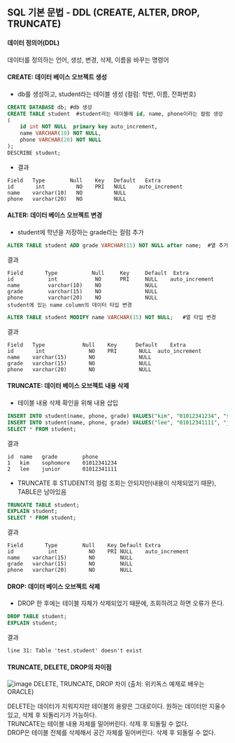 ## SQL 기본 문법 - DDL (CREATE, ALTER, DROP, TRUNCATE)

#### 데이터 정의어(DDL)

데이터를 정의하는 언어, 생성, 변경, 삭제, 이름을 바꾸는 명령어


#### CREATE: 데이터 베이스 오브젝트 생성 
* db를 생성하고, student라는 테이블 생성 (컬럼: 학번, 이름, 전화번호)
```sql
CREATE DATABASE db; #db 생성
CREATE TABLE student  #student라는 테이블에 id, name, phone이라는 컬럼 생성
(
    id int NOT NULL  primary key auto_increment,
    name VARCHAR(10) NOT NULL,
    phone VARCHAR(20) NOT NULL
);
DESCRIBE student;
```  
* 결과
```
Field	Type	    Null	Key	  Default	Extra
id	     int	      NO	PRI	  NULL	  auto_increment
name	varchar(10)	  NO		  NULL	
phone	varchar(20)	  NO		  NULL	
```  

#### ALTER: 데이터 베이스 오브젝트 변경
* student에 학년을 저장하는 grade라는 컬럼 추가
```sql
ALTER TABLE student ADD grade VARCHAR(15) NOT NULL after name;  #열 추가
```
결과
```
Field	    Type	       Null 	Key 	Default	 Extra
id	         int	        NO  	PRI	    NULL	auto_increment
name	     varchar(10)	NO		        NULL	
grade	     varchar(15)	NO		        NULL	
phone	     varchar(20)	NO		        NULL	
student에 있는 name column의 데이터 타입 변경
```

```sql
ALTER TABLE student MODIFY name VARCHAR(15) NOT NULL;   #열 타입 변경
```
결과
```
Field	Type	        Null	Key	     Default	Extra
id	     int	          NO	PRI	      NULL	auto_increment
name	varchar(15)	      NO		      NULL	
grade	varchar(15)	      NO		      NULL	
phone	varchar(20)	      NO		      NULL	  
```

#### TRUNCATE: 데이터 베이스 오브젝트 내용 삭제
* 테이블 내용 삭제 확인을 위해 내용 삽입
```sql
INSERT INTO student(name, phone, grade) VALUES("kim", "01012341234", "sophomore");
INSERT INTO student(name, phone, grade) VALUES("lee", "01012341111", "junior");
SELECT * FROM student;
```
결과
```
id	name   grade	    phone
1	kim	   sophomore	01012341234
2	lee	   junior	    01012341111
```

* TRUNCATE 후 STUDENT의 컬럼 조회는 안되지만(내용이 삭제되었기 때문), TABLE은 남아있음
```sql
TRUNCATE TABLE student;
EXPLAIN student;
SELECT * FROM student;
```
결과
```
Field	    Type	    Null	Key	Default	Extra
id	         int	      NO	PRI	NULL	auto_increment
name	varchar(15)	      NO		NULL	
grade	varchar(15)	      NO		NULL	
phone	varchar(20)	      NO		NULL 
```

#### DROP: 데이터 베이스 오브젝트 삭제

* DROP 한 후에는 테이블 자체가 삭제되었기 때문에, 조회하려고 하면 오류가 뜬다.
```sql
DROP TABLE student;
EXPLAIN student;
```
결과
```
line 31: Table 'test.student' doesn't exist
```

#### TRUNCATE, DELETE, DROP의 차이점

![image](https://user-images.githubusercontent.com/33820372/97026896-fb46db00-1594-11eb-8ecb-4408e2d264a7.png)
DELETE, TRUNCATE, DROP 차이 (출처: 위키독스 예제로 배우는 ORACLE)

DELETE는 데이터가 지워지지만 테이블의 용량은 그대로이다. 원하는 데이터만 지울수 있고, 삭제 후 되돌리기가 가능하다.  
TRUNCATE는 테이블 내용 자체를 밀어버린다. 삭제 후 되돌릴 수 없다.  
DROP은 테이블 전체를 삭제해서 공간 자체를 밀어버린다. 삭제 후 되돌릴 수 없다.
